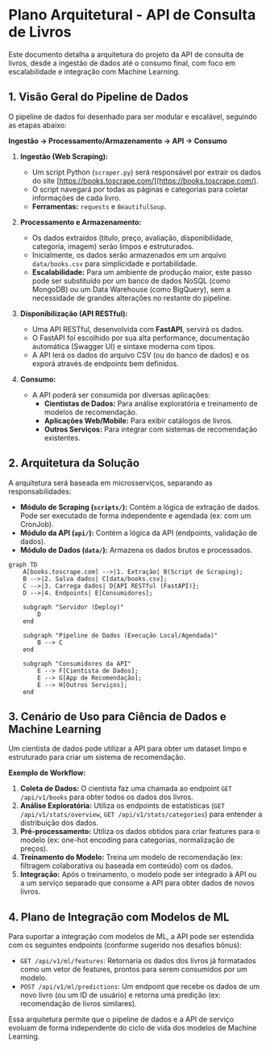# Plano Arquitetural - API de Consulta de Livros

Este documento detalha a arquitetura do projeto da API de consulta de livros, desde a ingestão de dados até o consumo final, com foco em escalabilidade e integração com Machine Learning.

## 1. Visão Geral do Pipeline de Dados

O pipeline de dados foi desenhado para ser modular e escalável, seguindo as etapas abaixo:

**Ingestão → Processamento/Armazenamento → API → Consumo**

1.  **Ingestão (Web Scraping):**
    *   Um script Python (`scraper.py`) será responsável por extrair os dados do site [https://books.toscrape.com/](https://books.toscrape.com/).
    *   O script navegará por todas as páginas e categorias para coletar informações de cada livro.
    *   **Ferramentas:** `requests` e `BeautifulSoup`.

2.  **Processamento e Armazenamento:**
    *   Os dados extraídos (título, preço, avaliação, disponibilidade, categoria, imagem) serão limpos e estruturados.
    *   Inicialmente, os dados serão armazenados em um arquivo `data/books.csv` para simplicidade e portabilidade.
    *   **Escalabilidade:** Para um ambiente de produção maior, este passo pode ser substituído por um banco de dados NoSQL (como MongoDB) ou um Data Warehouse (como BigQuery), sem a necessidade de grandes alterações no restante do pipeline.

3.  **Disponibilização (API RESTful):**
    *   Uma API RESTful, desenvolvida com **FastAPI**, servirá os dados.
    *   O FastAPI foi escolhido por sua alta performance, documentação automática (Swagger UI) e sintaxe moderna com tipos.
    *   A API lerá os dados do arquivo CSV (ou do banco de dados) e os exporá através de endpoints bem definidos.

4.  **Consumo:**
    *   A API poderá ser consumida por diversas aplicações:
        *   **Cientistas de Dados:** Para análise exploratória e treinamento de modelos de recomendação.
        *   **Aplicações Web/Mobile:** Para exibir catálogos de livros.
        *   **Outros Serviços:** Para integrar com sistemas de recomendação existentes.

## 2. Arquitetura da Solução

A arquitetura será baseada em microsserviços, separando as responsabilidades:

*   **Módulo de Scraping (`scripts/`):** Contém a lógica de extração de dados. Pode ser executado de forma independente e agendada (ex: com um CronJob).
*   **Módulo da API (`api/`):** Contém a lógica da API (endpoints, validação de dados).
*   **Módulo de Dados (`data/`):** Armazena os dados brutos e processados.

```mermaid
graph TD
    A[books.toscrape.com] -->|1. Extração| B(Script de Scraping);
    B -->|2. Salva dados| C[data/books.csv];
    C -->|3. Carrega dados| D{API RESTful (FastAPI)};
    D -->|4. Endpoints| E[Consumidores];

    subgraph "Servidor (Deploy)"
        D
    end

    subgraph "Pipeline de Dados (Execução Local/Agendada)"
        B --> C
    end

    subgraph "Consumidores da API"
        E --> F[Cientista de Dados];
        E --> G[App de Recomendação];
        E --> H[Outros Serviços];
    end
```

## 3. Cenário de Uso para Ciência de Dados e Machine Learning

Um cientista de dados pode utilizar a API para obter um dataset limpo e estruturado para criar um sistema de recomendação.

**Exemplo de Workflow:**

1.  **Coleta de Dados:** O cientista faz uma chamada ao endpoint `GET /api/v1/books` para obter todos os dados dos livros.
2.  **Análise Exploratória:** Utiliza os endpoints de estatísticas (`GET /api/v1/stats/overview`, `GET /api/v1/stats/categories`) para entender a distribuição dos dados.
3.  **Pré-processamento:** Utiliza os dados obtidos para criar features para o modelo (ex: one-hot encoding para categorias, normalização de preços).
4.  **Treinamento do Modelo:** Treina um modelo de recomendação (ex: filtragem colaborativa ou baseada em conteúdo) com os dados.
5.  **Integração:** Após o treinamento, o modelo pode ser integrado à API ou a um serviço separado que consome a API para obter dados de novos livros.

## 4. Plano de Integração com Modelos de ML

Para suportar a integração com modelos de ML, a API pode ser estendida com os seguintes endpoints (conforme sugerido nos desafios bônus):

*   `GET /api/v1/ml/features`: Retornaria os dados dos livros já formatados como um vetor de features, prontos para serem consumidos por um modelo.
*   `POST /api/v1/ml/predictions`: Um endpoint que recebe os dados de um novo livro (ou um ID de usuário) e retorna uma predição (ex: recomendação de livros similares).

Essa arquitetura permite que o pipeline de dados e a API de serviço evoluam de forma independente do ciclo de vida dos modelos de Machine Learning.